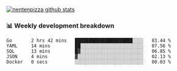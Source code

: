 [![nentenpizza github stats](https://github-readme-stats.vercel.app/api?username=nentenpizza&count_private=true)](https://github.com/anuraghazra/github-readme-stats)

### 📊 Weekly development breakdown
<!--START_SECTION:waka-->

```text
Go       2 hrs 42 mins   █████████████████████░░░░   83.44 %
YAML     14 mins         ██░░░░░░░░░░░░░░░░░░░░░░░   07.56 %
SQL      13 mins         █▓░░░░░░░░░░░░░░░░░░░░░░░   06.85 %
JSON     4 mins          ▓░░░░░░░░░░░░░░░░░░░░░░░░   02.13 %
Docker   0 secs          ░░░░░░░░░░░░░░░░░░░░░░░░░   00.03 %
```

<!--END_SECTION:waka-->

